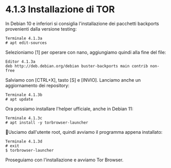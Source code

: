 # 4.1.3 Installazione di TOR

In Debian 10 e inferiori si consiglia l'installazione dei pacchetti backports provenienti dalla versione testing:
```
Terminale 4.1.3a
# apt edit-sources
```
Selezioniamo [1] per operare con nano, aggiungiamo quindi alla fine del file:
```
Editor 4.1.3a
deb http://deb.debian.org/debian buster-backports main contrib non-free
```
Salviamo con [CTRL+X], tasto [S] e [INVIO]. Lanciamo anche un aggiornamento dei repository:
```
Terminale 4.1.3b
# apt update
```
Ora possiamo installare l'helper ufficiale, anche in Debian 11:
```
Terminale 4.1.3c
# apt install -y torbrowser-launcher
```
Usciamo dall'utente root, quindi avviamo il programma appena installato:
```
Terminale 4.1.3d
# exit
$ torbrowser-launcher
```
Proseguiamo con l'installazione e avviamo Tor Browser.